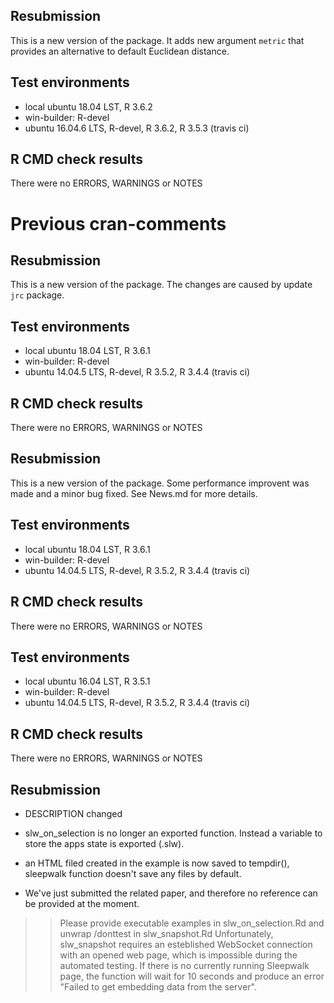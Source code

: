 ## Resubmission

This is a new version of the package. It adds new argument `metric` that provides an alternative
to default Euclidean distance.

## Test environments
* local ubuntu 18.04 LST, R 3.6.2
* win-builder: R-devel
* ubuntu 16.04.6 LTS, R-devel, R 3.6.2, R 3.5.3 (travis ci)

## R CMD check results

There were no ERRORS, WARNINGS or NOTES

# Previous cran-comments

## Resubmission

This is a new version of the package. The changes are caused by update `jrc` package.

## Test environments
* local ubuntu 18.04 LST, R 3.6.1
* win-builder: R-devel
* ubuntu 14.04.5 LTS, R-devel, R 3.5.2, R 3.4.4 (travis ci)

## R CMD check results

There were no ERRORS, WARNINGS or NOTES

## Resubmission

This is a new version of the package. Some performance improvent was made and a minor bug fixed. See News.md
for more details.

## Test environments
* local ubuntu 18.04 LST, R 3.6.1
* win-builder: R-devel
* ubuntu 14.04.5 LTS, R-devel, R 3.5.2, R 3.4.4 (travis ci)

## R CMD check results

There were no ERRORS, WARNINGS or NOTES

## Test environments
* local ubuntu 16.04 LST, R 3.5.1
* win-builder: R-devel
* ubuntu 14.04.5 LTS, R-devel, R 3.5.2, R 3.4.4 (travis ci)

## R CMD check results

There were no ERRORS, WARNINGS or NOTES

## Resubmission

* DESCRIPTION changed

* slw_on_selection is no longer an exported function. Instead a 
	variable to store the apps state is exported (.slw).

* an HTML filed created in the example is now saved to tempdir(),
	sleepwalk function doesn't save any files by default.

* We've just submitted the related paper, and therefore no reference can be provided at the
	moment.

>> Please provide executable examples in slw_on_selection.Rd and unwrap /donttest in slw_snapshot.Rd
Unfortunately, slw_snapshot requires an esteblished WebSocket connection with an opened web page, 
which is impossible during the automated testing. If there is no currently running Sleepwalk page,
the function will wait for 10 seconds and produce an error "Failed to get embedding data from the server".

